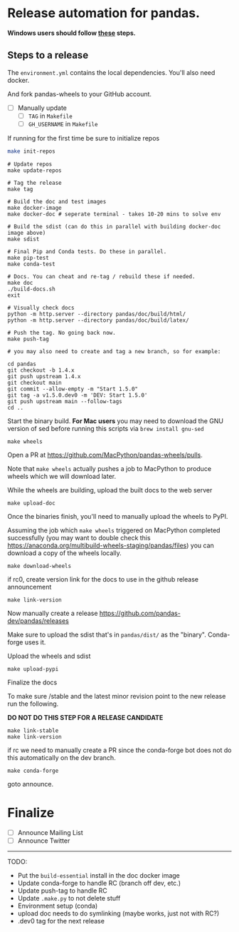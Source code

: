 # Release automation for pandas.

**Windows users should follow [these](./windows-wsl.md) steps.**

## Steps to a release

The `environment.yml` contains the local dependencies. You'll
also need docker.

And fork pandas-wheels to your GitHub account.

- [  ] Manually update
  - [  ] `TAG` in `Makefile`
  - [  ] `GH_USERNAME` in `Makefile`

If running for the first time be sure to initialize repos

```sh
make init-repos
```

```
# Update repos
make update-repos

# Tag the release
make tag

# Build the doc and test images
make docker-image
make docker-doc # seperate terminal - takes 10-20 mins to solve env

# Build the sdist (can do this in parallel with building docker-doc image above)
make sdist

# Final Pip and Conda tests. Do these in parallel.
make pip-test
make conda-test

# Docs. You can cheat and re-tag / rebuild these if needed.
make doc
./build-docs.sh
exit

# Visually check docs
python -m http.server --directory pandas/doc/build/html/
python -m http.server --directory pandas/doc/build/latex/

# Push the tag. No going back now.
make push-tag

# you may also need to create and tag a new branch, so for example:

cd pandas
git checkout -b 1.4.x
git push upstream 1.4.x
git checkout main
git commit --allow-empty -m "Start 1.5.0"
git tag -a v1.5.0.dev0 -m 'DEV: Start 1.5.0'
git push upstream main --follow-tags
cd ..
```

Start the binary build.  **For Mac users** you may need to download the GNU version of sed before running this scripts via `brew install gnu-sed`

```
make wheels
```

Open a PR at https://github.com/MacPython/pandas-wheels/pulls.

Note that `make wheels` actually pushes a job to MacPython to produce wheels which we will download later.

While the wheels are building, upload the built docs to the web server

```
make upload-doc
```

Once the binaries finish, you'll need to manually upload the wheels to PyPI.

Assuming the job which `make wheels` triggered on MacPython completed successfully (you may want to double check this https://anaconda.org/multibuild-wheels-staging/pandas/files) you can download a copy of the wheels locally.

```
make download-wheels
```

if rc0, create version link for the docs to use in the github release announcement

```
make link-version
```

Now manually create a release https://github.com/pandas-dev/pandas/releases

Make sure to upload the sdist that's in `pandas/dist/` as the "binary".
Conda-forge uses it.

Upload the wheels and sdist

```
make upload-pypi
```

Finalize the docs


To make sure /stable and the latest minor revision point to the new release run the following.

**DO NOT DO THIS STEP FOR A RELEASE CANDIDATE**

```
make link-stable
make link-version
```

if rc we need to manually create a PR since the conda-forge bot does not do this automatically on the dev branch. 

```
make conda-forge
```

goto announce.



# Finalize

- [  ] Announce Mailing List
- [  ] Announce Twitter

---

TODO:

- Put the `build-essential` install in the doc docker image
- Update conda-forge to handle RC (branch off dev, etc.)
- Update push-tag to handle RC
- Update `.make.py` to not delete stuff
- Environment setup (conda)
- upload doc needs to do symlinking (maybe works, just not with RC?)
- .dev0 tag for the next release
